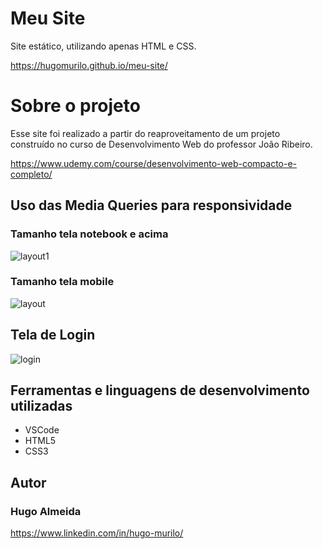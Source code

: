 # Meu Site
Site estático, utilizando apenas HTML e CSS.

https://hugomurilo.github.io/meu-site/

# Sobre o projeto
Esse site foi realizado a partir do reaproveitamento de um projeto construído no curso de Desenvolvimento Web do professor João Ribeiro.

https://www.udemy.com/course/desenvolvimento-web-compacto-e-completo/



## Uso das Media Queries para responsividade
### Tamanho tela notebook e acima
![layout1](https://github.com/hugomurilo/meu-site/blob/main/assets/images/semresponsiv.PNG)
### Tamanho tela mobile
![layout](https://github.com/hugomurilo/meu-site/blob/main/assets/images/responsividade1.PNG)

## Tela de Login 
![login](https://github.com/hugomurilo/meu-site/blob/main/assets/images/telaLogin.PNG)

## Ferramentas e linguagens de desenvolvimento utilizadas
- VSCode
- HTML5
- CSS3

## Autor
### Hugo Almeida 
https://www.linkedin.com/in/hugo-murilo/
